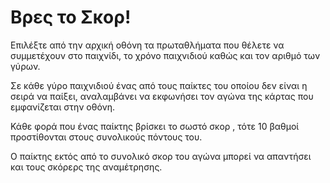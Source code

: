 # Βρες το Σκορ!

Επιλέξτε από την αρχική οθόνη τα πρωταθλήματα που θέλετε να συμμετέχουν στο παιχνίδι, το χρόνο παιχνιδιού καθώς και τον αριθμό των γύρων.

Σε κάθε γύρο παιχνιδιού ένας από τους παίκτες του οποίου δεν είναι η σειρά να παίξει, αναλαμβάνει να εκφωνήσει 
τον αγώνα της κάρτας που εμφανίζεται στην οθόνη.

Κάθε φορά που ένας παίκτης βρίσκει το σωστό σκορ , τότε 10 βαθμοί προστίθονται στους συνολικούς πόντους του.

Ο παίκτης εκτός από το συνολικό σκορ του αγώνα μπορεί να απαντήσει και τους σκόρερς της αναμέτρησης.

